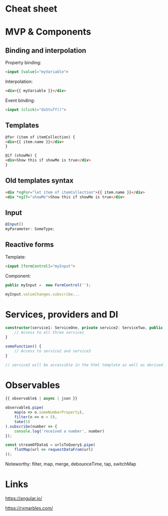 # Cheat sheet

# MVP & Components

## Binding and interpolation
Property binding:
```html
<input [value]="myVariable">
```

Interpolation:
```html
<div>{{ myVariable }}</div>
```

Event binding:
```html
<input (click)="doStuff()">
```

## Templates
```html
@for (item of itemCollection) {
<div>{{ item.name }}</div>
}

@if (showMe) {
<div>Show this if showMe is true</div>
}
```

## Old templates syntax
```html
<div *ngFor="let item of itemCollection">{{ item.name }}</div>
<div *ngIf="showMe">Show this if showMe is true</div>
```

## Input
```typescript
@Input()
myParameter: SomeType;
```

## Reactive forms
Template:
```html
<input [formControl]="myInput">
```
Component:
```typescript
public myInput =  new FormControl('');

myInput.valueChanges.subscribe...
```


# Services, providers and DI

```typescript
constructor(service1: ServiceOne, private service2: ServiceTwo, public service3: ServiceThree) {
    // Access to all three services
}

someFunction() {
    // Access to service2 and service3
}

// service3 will be accessible in the html template as well as derived classes.
```

# Observables

```typescript
{{ observable$ | async | json }}

observable$.pipe(
    map(o => o.someNumberProperty),
    filter(n => n > 5),
    take(5)
).subscribe(number => {
    console.log('received a number', number)
});

const streamOfData$ = urlsToQuery$.pipe(
    flatMap(url => requestDataFrom(url)
));
```
Noteworthy: filter, map, merge, debounceTime, tap, switchMap


# Links
https://angular.io/

https://rxmarbles.com/

